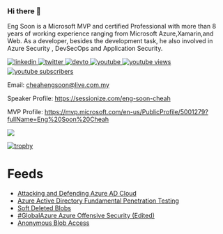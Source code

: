### Hi there 👋

Eng Soon is a Microsoft MVP and certified Professional with more than 8 years of working experience ranging from Microsoft Azure,Xamarin,and Web. As a developer, besides the development task, he also involved in Azure Security , DevSecOps and Application Security.

<a href="https://linkedin.com/in/cheahengsoon" target="_blank">
<img src=https://img.shields.io/badge/linkedin-%231E77B5.svg?&style=for-the-badge&logo=linkedin&logoColor=white alt=linkedin style="margin-bottom: 5px;" />
</a>

<a href="https://twitter.com/cheahengsoon" target="_blank">
<img src=https://img.shields.io/badge/twitter-%2300acee.svg?&style=for-the-badge&logo=twitter&logoColor=white alt=twitter style="margin-bottom: 5px;" />
</a>

<a href="https://dev.to/cheahengsoon" target="_blank">
<img src=https://img.shields.io/badge/dev.to-%2308090A.svg?&style=for-the-badge&logo=dev.to&logoColor=white alt=devto style="margin-bottom: 5px;" />
</a>

<a href="https://www.youtube.com/c/mvponduty" target="_blank">
<img src=https://img.shields.io/badge/youtube-%23EE4831.svg?&style=for-the-badge&logo=youtube&logoColor=white alt=youtube style="margin-bottom: 5px;" />
</a>  

<a href="https://www.youtube.com/channel/UCb09I4K-VYU-KMh0vFewUMw">
 <img alt="youtube views" src="https://github-readme-youtube-stats.herokuapp.com/views/index.php?id=UCb09I4K-VYU-KMh0vFewUMw&key=AIzaSyAoME8v2HgGWFa7wgprS4pFUytIhurun7k&color=red&logoColor=red"/>
</a>
<a href="https://www.youtube.com/channel/UCb09I4K-VYU-KMh0vFewUMw">
 <img alt="youtube subscribers" src="https://github-readme-youtube-stats.herokuapp.com/subscribers/index.php?id=UCb09I4K-VYU-KMh0vFewUMw&key=AIzaSyAoME8v2HgGWFa7wgprS4pFUytIhurun7k&color=red&logoColor=red"/>
</a>

Email: cheahengsoon@live.com.my

Speaker Profile: https://sessionize.com/eng-soon-cheah

MVP Profile: https://mvp.microsoft.com/en-us/PublicProfile/5001279?fullName=Eng%20Soon%20Cheah

<img src="https://github-readme-stats.vercel.app/api?username=cheahengsoon&show_icons=true&count_private=true" align="center" />

[![trophy](https://github-profile-trophy.vercel.app/?username=cheahengsoon)](https://github.com/ryo-ma/github-profile-trophy)


# Feeds
<!-- BLOG-POST-LIST:START -->
- [Attacking and Defending Azure AD Cloud](https://www.youtube.com/watch?v=DQdOkGsVgEc)
- [Azure Active Directory Fundamental Penetration Testing](https://www.youtube.com/watch?v=kDkCNRRlsN0)
- [Soft Deleted Blobs](https://dev.to/cheahengsoon/soft-deleted-blobs-3eo1)
- [#GlobalAzure Azure Offensive Security &lpar;Edited&rpar;](https://www.youtube.com/watch?v=VYyB1THo5hw)
- [Anonymous Blob Access](https://dev.to/cheahengsoon/anonymous-blob-access-2fd6)
<!-- BLOG-POST-LIST:END -->
<!--
**cheahengsoon/cheahengsoon** is a ✨ _special_ ✨ repository because its `README.md` (this file) appears on your GitHub profile.

Here are some ideas to get you started:

- 🔭 I’m currently working on ...
- 🌱 I’m currently learning ...
- 👯 I’m looking to collaborate on ...
- 🤔 I’m looking for help with ...
- 💬 Ask me about ...
- 📫 How to reach me: ...
- 😄 Pronouns: ...
- ⚡ Fun fact: ...
-->
